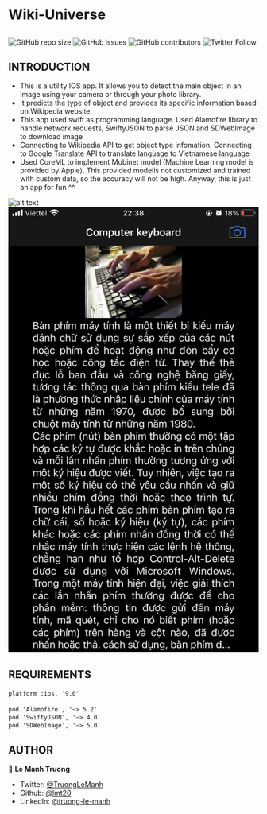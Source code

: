 # Wiki-Universe
## 
<!--- These are examples. See https://shields.io for others or to customize this set of shields. You might want to include dependencies, project status and licence info here --->
![GitHub repo size](https://img.shields.io/github/repo-size/lmt20/Wiki-Universe)
![GitHub issues](https://img.shields.io/github/issues/lmt20/Wiki-Universe)
![GitHub contributors](https://img.shields.io/github/contributors/lmt20/Wiki-Universe)
![Twitter Follow](https://img.shields.io/twitter/follow/TruongLeManh?style=social)

INTRODUCTION
------------
- This is a utility IOS app. It allows you to detect the main object in an image using your camera or through your photo library. 
- It predicts the type of object and provides its specific information based on Wikipedia website
- This app used swift as programming language. Used Alamofire library to handle network requests, SwiftyJSON to parse JSON and SDWebImage to download image
- Connecting to Wikipedia API to get object type infomation. Connecting to Google Translate API to translate language to Vietnamese language
- Used CoreML to implement Mobinet model (Machine Learning model is provided by Apple). This provided modelis not customized and trained with custom data, so the accuracy will not be high. Anyway, this is just an app for fun ^^

![alt text](https://github.com/lmt20/Images/blob/main/Wiki%20Universe/IMG_6890.PNG)
![alt text](https://github.com/lmt20/Images/blob/main/Wiki%20Universe/IMG_6889.PNG)

REQUIREMENTS
------------
    platform :ios, '9.0'
    
    pod 'Alamofire', '~> 5.2'
    pod 'SwiftyJSON', '~> 4.0'
    pod 'SDWebImage', '~> 5.0'
    
    

AUTHOR
-----------
👤 **Le Manh Truong**
* Twitter: [@TruongLeManh](https://twitter.com/TruongLeManh)
* Github: [@lmt20](https://github.com/lmt20)
* LinkedIn: [@truong-le-manh](https://www.linkedin.com/in/truong-le-manh/)

